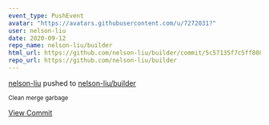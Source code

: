 ```yaml
---
event_type: PushEvent
avatar: "https://avatars.githubusercontent.com/u/7272031?"
user: nelson-liu
date: 2020-09-12
repo_name: nelson-liu/builder
html_url: https://github.com/nelson-liu/builder/commit/5c57135f7c5ff8086c0049bee3ad271b76122c12
repo_url: https://github.com/nelson-liu/builder
---
```


<a href='https://github.com/nelson-liu' target='_blank'>nelson-liu</a> pushed to <a href='https://github.com/nelson-liu/builder' target='_blank'>nelson-liu/builder</a>

<small>Clean merge garbage</small>

<a href='https://github.com/nelson-liu/builder/commit/5c57135f7c5ff8086c0049bee3ad271b76122c12' target='_blank'>View Commit</a>